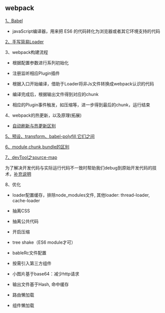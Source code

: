 ## webpack

[1、Babel](https://my.oschina.net/vivotech/blog/4407304)

* javaScript编译器，用来把 ES6 的代码转化为浏览器或者其它环境支持的代码

[2、手写简易Loader](https://zhuanlan.zhihu.com/p/104205895)

3、webpack构建流程

* 根据配置参数进行系列初始化

* 注册监听相应Plugin插件

* 根据入口开始编译，借助于Loader将非Js文件转换成webpack认识的代码

* 编译完成后，根据输出文件得到对应的chunk

* 相应的Plugin事件触发，如压缩等，进一步得到最后的chunk，运行结束

4、webpack的热更新，以及原理(拓展)

* [自动刷新与热更新区别]()

[5、预设、transform、babel-polyfill 它们之间](https://www.jiangruitao.com/babel/babel-polyfill/)

[6、module,chunk,bundle的区别]()

[7、devTool之source-map](https://zhuanlan.zhihu.com/p/135228801)

为了解决开发代码与实际运行代码不一致时帮助我们debug到原始开发代码的技术，[补充说明](https://segmentfault.com/a/1190000008315937)

8、优化

* loader配置缓存，排除node_modules文件, 其他loader: thread-loader, cache-loader

* 抽离CSS

* 抽离公共代码

* 开启压缩

* tree shake（ES6 module才可）

* bableRc文件配置

* 按需引入第三方组件

* 小图片基于base64：减少http请求

* 输出文件基于Hash, 命中缓存

* 路由懒加载

* 组件懒加载












